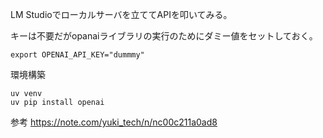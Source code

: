 LM Studioでローカルサーバを立ててAPIを叩いてみる。

キーは不要だがopanaiライブラリの実行のためにダミー値をセットしておく。
```
export OPENAI_API_KEY="dummmy"
```

環境構築
```
uv venv
uv pip install openai
```

参考
https://note.com/yuki_tech/n/nc00c211a0ad8
